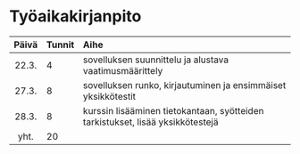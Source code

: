 # Työaikakirjanpito

| Päivä | Tunnit | Aihe  |
| :----:|:-----| :-----|
| 22.3. | 4    | sovelluksen suunnittelu ja alustava vaatimusmäärittely |
| 27.3. | 8    | sovelluksen runko, kirjautuminen ja ensimmäiset yksikkötestit |
| 28.3. | 8    | kurssin lisääminen tietokantaan, syötteiden tarkistukset, lisää yksikkötestejä|
| yht.  | 20   | | 